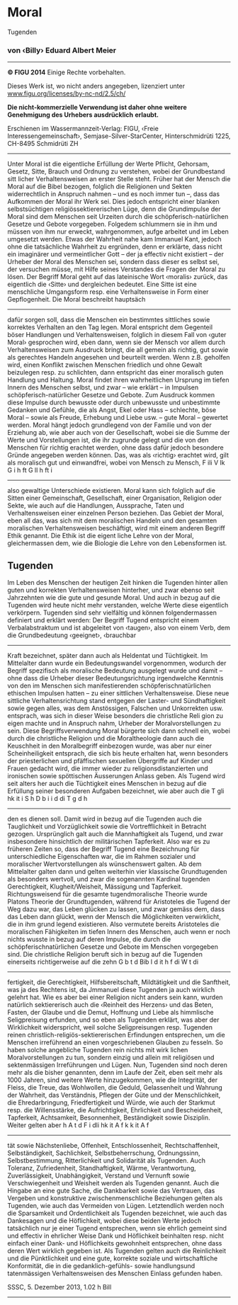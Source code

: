 # Moral

 Tugenden

### von ‹Billy› Eduard Albert Meier


-----

**© FIGU 2014**
Einige Rechte vorbehalten.

Dieses Werk ist, wo nicht anders angegeben,
lizenziert unter
www.figu.org/licenses/by-nc-nd/2.5/ch/

**Die nicht-kommerzielle Verwendung ist daher ohne**
**weitere Genehmigung des Urhebers ausdrücklich**
**erlaubt.**

Erschienen im Wassermannzeit-Verlag:
FIGU, ‹Freie Interessengemeinschaft›, Semjase-Silver-StarCenter, Hinterschmidrüti 1225, CH-8495 Schmidrüti ZH


-----

Unter Moral ist die eigentliche Erfüllung der Werte
Pflicht, Gehorsam, Gesetz, Sitte, Brauch und Ordnung zu verstehen, wobei der Grundbestand sitt licher Verhaltensweisen an erster Stelle steht. Früher hat der Mensch die Moral auf die Bibel bezogen,
folglich die Religionen und Sekten widerrechtlich in
Anspruch nahmen – und es noch immer tun –, dass
das Aufkommen der Moral ihr Werk sei. Dies jedoch
entspricht einer blanken selbstsüchtigen religiössektiererischen Lüge, denn die Grundimpulse der
Moral sind dem Menschen seit Urzeiten durch die
schöpferisch-natürlichen Gesetze und Gebote vorgegeben. Folgedem schlummern sie in ihm und müssen von ihm nur erweckt, wahrgenommen, aufge arbeitet und im Leben umgesetzt werden. Etwas der
Wahrheit nahe kam Immanuel Kant, jedoch ohne die
tatsächliche Wahrheit zu ergründen, denn er erklärte,
dass nicht ein imaginärer und vermeintlicher Gott –
der ja effectiv nicht existiert – der Urheber der Moral
des Menschen sei, sondern dass dieser es selbst sei,
der versuchen müsse, mit Hilfe seines Verstandes
die Fragen der Moral zu lösen.
Der Begriff Moral geht auf das lateinische Wort
‹moralis› zurück, das eigentlich die ‹Sitte› und dergleichen bedeutet. Eine Sitte ist eine menschliche
Umgangsform resp. eine Verhaltensweise in Form
einer Gepflogenheit. Die Moral beschreibt hauptsäch

-----

dafür sorgen soll, dass die Menschen ein bestimmtes
sittliches sowie korrektes Verhalten an den Tag legen.
Moral entspricht dem Gegenteil böser Handlungen
und Verhaltensweisen, folglich in diesem Fall von
‹guter Moral› gesprochen wird, eben dann, wenn sie
der Mensch vor allem durch Verhaltensweisen zum
Ausdruck bringt, die all gemein als richtig, gut sowie
als gerechtes Handeln angesehen und beurteilt
werden. Wenn z.B. geholfen wird, einen Konflikt
zwischen Menschen friedlich und ohne Gewalt beizulegen resp. zu schlichten, dann entspricht das einer
moralisch guten Handlung und Haltung. Moral findet
ihren wahrheitlichen Ursprung im tiefen Innern des
Menschen selbst, und zwar – wie erklärt – in Impulsen
schöpferisch-natürlicher Gesetze und Gebote. Zum
Ausdruck kommen diese Impulse durch bewusste
oder durch unbewusste und unbestimmte Gedanken
und Gefühle, die als Angst, Ekel oder Hass – schlechte, böse Moral – sowie als Freude, Erhebung und
Liebe usw. – gute Moral – gewertet werden. Moral
hängt jedoch grundlegend von der Familie und von
der Erziehung ab, wie aber auch von der Gesellschaft,
wobei sie die Summe der Werte und Vorstellungen
ist, die ihr zugrunde gelegt und die von den Menschen für richtig erachtet werden, ohne dass dafür jedoch besondere Gründe angegeben werden können.
Das, was als ‹richtig› erachtet wird, gilt als moralisch
gut und einwandfrei, wobei von Mensch zu Mensch,
F ili V lk G i h ft G ll h ft i


-----

also gewaltige Unterschiede existieren. Moral kann
sich folglich auf die Sitten einer Gemeinschaft, Gesellschaft, einer Organisation, Religion oder Sekte,
wie auch auf die Handlungen, Aussprache, Taten und
Verhaltensweisen einer einzelnen Person beziehen.
Das Gebiet der Moral, eben all das, was sich mit dem
moralischen Handeln und den gesamten moralischen
Verhaltensweisen beschäftigt, wird mit einem anderen Begriff Ethik genannt. Die Ethik ist die eigent liche Lehre von der Moral, gleichermassen dem, wie
die Biologie die Lehre von den Lebensformen ist.

## Tugenden

Im Leben des Menschen der heutigen Zeit hinken die
Tugenden hinter allen guten und korrekten Verhaltensweisen hinterher, und zwar ebenso seit Jahrzehnten wie die gute und gesunde Moral. Und auch
in bezug auf die Tugenden wird heute nicht mehr
verstanden, welche Werte diese eigentlich verkörpern. Tugenden sind sehr vielfältig und können folgendermassen definiert und erklärt werden: Der Begriff Tugend entspricht einem Verbalabstraktum
und ist abgeleitet von ‹taugen›, also von einem Verb,
dem die Grundbedeutung ‹geeignet›, ‹brauchbar


-----

Kraft bezeichnet, später dann auch als Heldentat
und Tüchtigkeit. Im Mittelalter dann wurde ein Bedeutungswandel vorgenommen, wodurch der Begriff
spezifisch als moralische Bedeutung ausgelegt wurde und damit – ohne dass die Urheber dieser Bedeutungsrichtung irgendwelche Kenntnis von den im
Menschen sich manifestierenden schöpferischnatürlichen ethischen Impulsen hatten – zu einer
sittlichen Verhaltensweise. Diese neue sittliche Verhaltensrichtung stand entgegen der Laster- und
Sündhaftigkeit sowie gegen alles, was dem Anstössigen, Falschen und Unkorrekten usw. entsprach, was
sich in dieser Weise besonders die christliche Reli gion zu eigen machte und in Anspruch nahm, Urheber der Moralvorstellungen zu sein. Diese Begriffsverwendung Moral bürgerte sich dann schnell ein,
wobei durch die christliche Religion und die Moraltheologie dann auch die Keuschheit in den Moralbegriff einbezogen wurde, was aber nur einer Scheinheiligkeit entsprach, die sich bis heute erhalten hat,
wenn besonders der priesterlichen und pfäffischen
sexuellen Übergriffe auf Kinder und Frauen gedacht
wird, die immer wieder zu religionsdistanzierten und
ironischen sowie spöttischen Äusserungen Anlass
geben.
Als Tugend wird seit alters her auch die Tüchtigkeit
eines Menschen in bezug auf die Erfüllung seiner
besonderen Aufgaben bezeichnet, wie aber auch die
T gli hk it i S h D b i i d di T g d h


-----

den es dienen soll. Damit wird in bezug auf die
Tugenden auch die Tauglichkeit und Vorzüglichkeit
sowie die Vortrefflichkeit in Betracht gezogen. Ursprünglich galt auch die Mannhaftigkeit als Tugend,
und zwar insbesondere hinsichtlich der militärischen
Tapferkeit. Also war es zu früheren Zeiten so, dass
der Begriff Tugend eine Bezeichnung für unterschiedliche Eigenschaften war, die im Rahmen sozialer und
moralischer Wertvorstellungen als wünschenswert
galten. Ab dem Mittelalter galten dann und gelten
weiterhin vier klassische Grundtugenden als besonders wertvoll, und zwar die sogenannten Kardinal tugenden Gerechtigkeit, Klugheit/Weisheit, Mässigung und Tapferkeit.
Richtungsweisend für die gesamte tugendmoralische
Theorie wurde Platons Theorie der Grundtugenden,
während für Aristoteles die Tugend der Weg dazu
war, das Leben glücken zu lassen, und zwar gemäss
dem, dass das Leben dann glückt, wenn der Mensch
die Möglichkeiten verwirklicht, die in ihm grund legend existieren. Also vermutete bereits Aristoteles
die moralischen Fähigkeiten im tiefen Innern des
Menschen, auch wenn er noch nichts wusste in bezug auf deren Impulse, die durch die schöpferischnatürlichen Gesetze und Gebote im Menschen vorgegeben sind.
Die christliche Religion beruft sich in bezug auf die
Tugenden einerseits richtigerweise auf die zehn
G b t d Bib l d it h f di W t di


-----

fertigkeit, die Gerechtigkeit, Hilfsbereitschaft, Mildtätigkeit und die Sanftheit, was ja des Rechtens ist,
da Jmmanuel diese Tugenden ja auch wirklich gelehrt hat. Wie es aber bei einer Religion nicht anders
sein kann, wurden natürlich sektiererisch auch die
‹Reinheit des Herzens› und das Beten, Fasten, der
Glaube und die Demut, Hoffnung und Liebe als
himmlische Seligpreisung erfunden, und so eben als
Tugenden erklärt, was aber der Wirklichkeit widerspricht, weil solche Seligpreisungen resp. Tugenden
reinen christlich-religiös-sektiererischen Erfindungen entsprechen, um die Menschen irreführend an
einen vorgeschriebenen Glauben zu fesseln. So haben
solche angebliche Tugenden rein nichts mit wirk lichen Moralvorstellungen zu tun, sondern einzig
und allein mit religiösen und sektenmässigen Irreführungen und Lügen.
Nun, Tugenden sind noch deren mehr als die bisher
genannten, denn im Laufe der Zeit, eben seit mehr
als 1000 Jahren, sind weitere Werte hinzugekommen, wie die Integrität, der Fleiss, die Treue, das
Wohlwollen, die Geduld, Gelassenheit und Wahrung
der Wahrheit, das Verständnis, Pflegen der Güte und
der Menschlichkeit, die Ehredarbringung, Friedfertigkeit und Würde, wie auch der Starkmut resp. die
Willensstärke, die Aufrichtigkeit, Ehrlichkeit und
Bescheidenheit, Tapferkeit, Achtsamkeit, Besonnenheit, Beständigkeit sowie Disziplin. Weiter gelten aber
h A t d F i dli hk it A f k k it A f


-----

tät sowie Nächstenliebe, Offenheit, Entschlossenheit, Rechtschaffenheit, Selbständigkeit, Sachlichkeit, Selbstbeherrschung, Ordnungssinn,
Selbstbestimmung, Ritterlichkeit und Solidarität als
Tugenden. Auch Toleranz, Zufriedenheit, Standhaftigkeit, Wärme, Verantwortung, Zuverlässigkeit, Unabhängigkeit, Verstand und Vernunft sowie Verschwiegenheit und Weisheit werden als Tugenden
genannt. Auch die Hingabe an eine gute Sache, die
Dankbarkeit sowie das Vertrauen, das Vergeben und
konstruktive zwischenmenschliche Beziehungen
gelten als Tugenden, wie auch das Vermeiden von
Lügen. Letztendlich werden noch die Sparsamkeit
und Ordentlichkeit als Tugenden bezeichnet, wie
auch das Dankesagen und die Höflichkeit, wobei
diese beiden Werte jedoch tatsächlich nur je einer
Tugend entsprechen, wenn sie ehrlich gemeint sind
und effectiv in ehrlicher Weise Dank und Höflichkeit
beinhalten resp. nicht einfach einer Dank- und
Höflichkeits gewohnheit entsprechen, ohne dass deren Wert wirklich gegeben ist. Als Tugenden gelten
auch die Reinlichkeit und die Pünktlichkeit und eine
gute, korrekte soziale und wirtschaftliche Konformität, die in die gedanklich-gefühls- sowie handlungsund tatenmässigen Verhaltensweisen des Menschen
Einlass gefunden haben.

SSSC, 5. Dezember 2013, 1.02 h
Bill


-----

